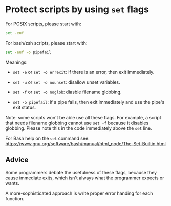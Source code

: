 # Protect scripts by using `set` flags

For POSIX scripts, please start with:

```sh
set -euf
```

For bash/zsh scripts, please start with:

```sh
set -euf -o pipefail
```

Meanings:

  * `set -e` or `set -o errexit`: if there is an error, then exit immediately.

  * `set -u` or `set -o nounset`: disallow unset variables.

  * `set -f` or `set -o noglob`: diasble filename globbing.

  * `set -o pipefail`: if a pipe fails, then exit immediately and use the pipe's exit status.

Note: some scripts won't be able use all these flags. For example, a script that needs filename globbing cannot use `set -f` because it disables globbing. Please note this in the code immediately above the `set` line.

For Bash help on the `set` command see: https://www.gnu.org/software/bash/manual/html_node/The-Set-Builtin.html


## Advice

Some programmers debate the usefulness of these flags, because they cause immediate exits, which isn't always what the programmer expects or wants. 

A more-sophisticated approach is write proper error handing for each function.
